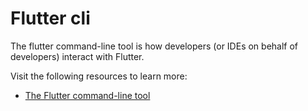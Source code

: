 # Flutter cli

The flutter command-line tool is how developers (or IDEs on behalf of developers) interact with Flutter.

Visit the following resources to learn more:

- [The Flutter command-line tool](https://docs.flutter.dev/reference/flutter-cli)
